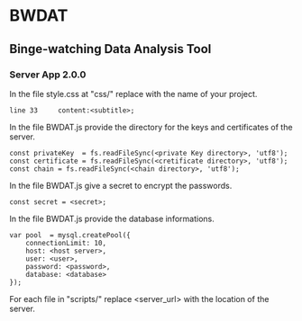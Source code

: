 # BWDAT

## Binge-watching Data Analysis Tool

### Server App 2.0.0

In the file style.css at "css/" replace <subtitle> with the name of your project.

```
line 33		content:<subtitle>;
```

In the file BWDAT.js provide the directory for the keys and certificates of the server.

```
const privateKey  = fs.readFileSync(<private Key directory>, 'utf8');
const certificate = fs.readFileSync(<cretificate directory>, 'utf8');
const chain = fs.readFileSync(<chain directory>, 'utf8');
```

In the file BWDAT.js give a secret to encrypt the passwords.

```
const secret = <secret>;
```

In the file BWDAT.js provide the database informations.

```
var pool  = mysql.createPool({
	connectionLimit: 10,
	host: <host server>,
	user: <user>,
	password: <password>,
	database: <database>
});
```

For each file in "scripts/" replace <server_url> with the location of the server.
